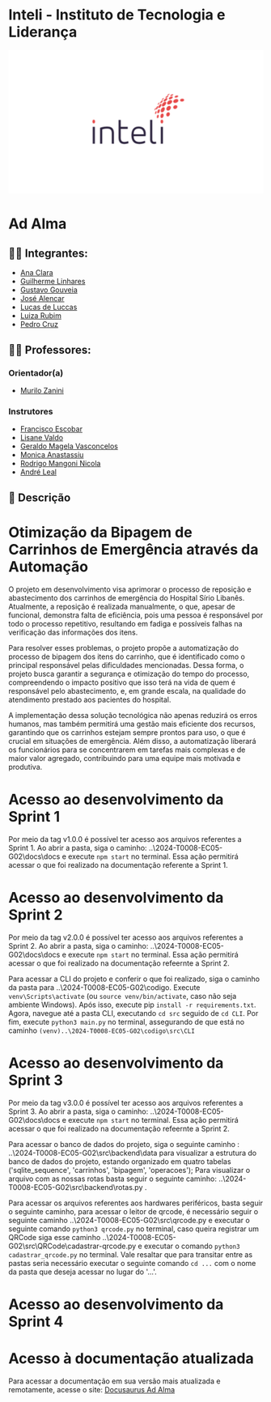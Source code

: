 # Inteli - Instituto de Tecnologia e Liderança 

<p align="center">
<a href= "https://www.inteli.edu.br/"><img src="docs/static/img/inteli.png" alt="Inteli - Instituto de Tecnologia e Liderança" border="0"></a>
</p>

# Ad Alma 

## :student: Integrantes:
- <a href="https://www.linkedin.com/search/results/all/?fetchDeterministicClustersOnly=true&heroEntityKey=urn%3Ali%3Afsd_profile%3AACoAAEHg7KgBbPEcy1BuyW_qpWisfE8uVkKMRv4&keywords=ana%20%20clara%20madureira%20marques&origin=RICH_QUERY_SUGGESTION&position=3&searchId=4cfbe9c6-b213-4fd0-92d2-c5245361dac9&sid=vcv&spellCorrectionEnabled=false">Ana Clara</a>
- <a href="https://www.linkedin.com/in/guilherme-ferreira-linhares-8638411a1?utm_source=share&utm_campaign=share_via&utm_content=profile&utm_medium=android_app/">Guilherme Linhares</a>
- <a href="https://www.linkedin.com/in/gustavo-gouveia-583185271//">Gustavo Gouveia</a>
- <a href="https://www.linkedin.com/search/results/all/?fetchDeterministicClustersOnly=true&heroEntityKey=urn%3Ali%3Afsd_profile%3AACoAADWbQRkBGGIxCUc67t4AlSpxviPcr6a9a1w&keywords=josé%20vitor%20alencar&origin=RICH_QUERY_SUGGESTION&position=0&searchId=df4ac4df-9ded-40cd-98c9-f26f09503bbc&sid=9R3&spellCorrectionEnabled=false">José Alencar</a>
- <a href="https://www.linkedin.com/search/results/all/?fetchDeterministicClustersOnly=true&heroEntityKey=urn%3Ali%3Afsd_profile%3AACoAAEHeo4kBjhiblXY7EhuLEPzDFSqlZSoI79k&keywords=lucas%20de%20luccas&origin=RICH_QUERY_SUGGESTION&position=0&searchId=1812ff95-6724-4b55-b41d-fd4530966e32&sid=VAK&spellCorrectionEnabled=false">Lucas de Luccas</a>
- <a href="https://www.linkedin.com/in/luiza-rubim//">Luiza Rubim</a>
- <a href="https://www.linkedin.com/search/results/all/?fetchDeterministicClustersOnly=true&heroEntityKey=urn%3Ali%3Afsd_profile%3AACoAADjuXGwBDNYNEXmSa3WGWf65T4Svw9LeNaE&keywords=pedro%20henrique%20cruz&origin=RICH_QUERY_SUGGESTION&position=1&searchId=f483c77a-6226-4223-b96d-b200b630d99d&sid=U4n&spellCorrectionEnabled=false">Pedro Cruz</a>

## :teacher: Professores:

### Orientador(a)
-  <a href="https://www.linkedin.com/search/results/all/?fetchDeterministicClustersOnly=true&heroEntityKey=urn%3Ali%3Afsd_profile%3AACoAAAykOzQB5ysfrVBflYGsa1gMYs0FJzjP_Q0&keywords=murilo%20zanini%20de%20carvalho&origin=RICH_QUERY_SUGGESTION&position=1&searchId=1a090b1e-3dbf-4e77-b2c1-79b080c71e9d&sid=jqs&spellCorrectionEnabled=false/">Murilo Zanini</a>

### Instrutores
- <a href="https://www.linkedin.com/in/francisco-escobar/">Francisco Escobar</a>
- <a href="https://www.linkedin.com/search/results/all/?fetchDeterministicClustersOnly=true&heroEntityKey=urn%3Ali%3Afsd_profile%3AACoAAB2cyWMBr_qKQ9v7FgI2VD2Zs3MsZuvCWls&keywords=lisa%20valdo&origin=RICH_QUERY_SUGGESTION&position=0&searchId=6c817f2b-ccba-44f2-8d82-cf21c2bd30f3&sid=xdN&spellCorrectionEnabled=false
">Lisane Valdo</a>
- <a href="https://www.linkedin.com/search/results/all/?fetchDeterministicClustersOnly=true&heroEntityKey=urn%3Ali%3Afsd_profile%3AACoAAARM1cMB1KNgIAC39UCby3VMPokwsGQ9Y0o&keywords=geraldo%20magela%20severino%20vasconcelos&origin=RICH_QUERY_SUGGESTION&position=0&searchId=abd0e985-90e9-4362-abf9-239f84aa4367&sid=Aa%3B&spellCorrectionEnabled=false">Geraldo Magela Vasconcelos</a>
- <a href="https://www.linkedin.com/search/results/all/?fetchDeterministicClustersOnly=true&heroEntityKey=urn%3Ali%3Afsd_profile%3AACoAAAB7I-IBNmHc3IF8RSmca-Dh44B4MGyhmzM&keywords=monica%20anastassiu%2C%20d.sc.&origin=RICH_QUERY_SUGGESTION&position=0&searchId=3ee22c4f-6d83-43e1-aab3-0e8a1b60dc19&sid=Eho&spellCorrectionEnabled=false">Monica Anastassiu</a>
- <a href="https://www.linkedin.com/search/results/all/?fetchDeterministicClustersOnly=true&heroEntityKey=urn%3Ali%3Afsd_profile%3AACoAACW8FDsBL8WouQgmmjv2-18x72qItDwcXPA&keywords=rodrigo%20mangoni%20nicola&origin=RICH_QUERY_SUGGESTION&position=1&searchId=d9e33486-d158-440b-a604-561a735f32c0&sid=G_n&spellCorrectionEnabled=false">Rodrigo Mangoni Nicola</a>
- <a href="https://www.linkedin.com/search/results/all/?fetchDeterministicClustersOnly=true&heroEntityKey=urn%3Ali%3Afsd_profile%3AACoAAA3eu-MB2hs-oNjNOaeqmk3WnmUFdylsrUw&keywords=andré%20leal&origin=RICH_QUERY_SUGGESTION&position=1&searchId=837ec508-a4ef-43aa-b397-27b91464c193&sid=Ea%40&spellCorrectionEnabled=false">André Leal</a>

## 📝 Descrição

# Otimização da Bipagem de Carrinhos de Emergência através da Automação

O projeto em desenvolvimento visa aprimorar o processo de reposição e abastecimento dos carrinhos de emergência do Hospital Sírio Libanês. Atualmente, a reposição é realizada manualmente, o que, apesar de funcional, demonstra falta de eficiência, pois uma pessoa é responsável por todo o processo repetitivo, resultando em fadiga e possíveis falhas na verificação das informações dos itens.

Para resolver esses problemas, o projeto propõe a automatização do processo de bipagem dos itens do carrinho, que é identificado como o principal responsável pelas dificuldades mencionadas. Dessa forma, o projeto busca garantir a segurança e otimização do tempo do processo, compreendendo o impacto positivo que isso terá na vida de quem é responsável pelo abastecimento, e, em grande escala, na qualidade do atendimento prestado aos pacientes do hospital.

A implementação dessa solução tecnológica não apenas reduzirá os erros humanos, mas também permitirá uma gestão mais eficiente dos recursos, garantindo que os carrinhos estejam sempre prontos para uso, o que é crucial em situações de emergência. Além disso, a automatização liberará os funcionários para se concentrarem em tarefas mais complexas e de maior valor agregado, contribuindo para uma equipe mais motivada e produtiva.

# Acesso ao desenvolvimento da Sprint 1
Por meio da tag v1.0.0 é possível ter acesso aos arquivos referentes a Sprint 1. Ao abrir a pasta, siga o caminho: ..\2024-T0008-EC05-G02\docs\docs e execute `npm start` no terminal. Essa ação permitirá acessar o que foi realizado na documentação referente a Sprint 1.

# Acesso ao desenvolvimento da Sprint 2
Por meio da tag v2.0.0 é possível ter acesso aos arquivos referentes a Sprint 2. Ao abrir a pasta, siga o caminho: ..\2024-T0008-EC05-G02\docs\docs e execute `npm start` no terminal. Essa ação permitirá acessar o que foi realizado na documentação refeernte a Sprint 2.

Para acessar a CLI do projeto e conferir o que foi realizado, siga o caminho da pasta para ..\2024-T0008-EC05-G02\codigo. Execute `venv\Scripts\activate` (ou `source venv/bin/activate`, caso não seja ambiente Windows). Após isso, execute pip `install -r requirements.txt`. Agora, navegue até a pasta CLI, executando `cd src` seguido de `cd CLI`. Por fim, execute `python3 main.py` no terminal, assegurando de que está no caminho `(venv)..\2024-T0008-EC05-G02\codigo\src\CLI`

# Acesso ao desenvolvimento da Sprint 3
Por meio da tag v3.0.0 é possível ter acesso aos arquivos referentes a Sprint 3. Ao abrir a pasta, siga o caminho: ..\2024-T0008-EC05-G02\docs\docs e execute `npm start` no terminal. Essa ação permitirá acessar o que foi realizado na documentação refeernte a Sprint 2.

Para acessar o banco de dados do projeto, siga o seguinte caminho : ..\2024-T0008-EC05-G02\src\backend\data para visualizar a estrutura do banco de dados do projeto, estando organizado em quatro tabelas ('sqlite_sequence', 'carrinhos', 'bipagem', 'operacoes'); Para visualizar o arquivo com as nossas rotas basta seguir o seguinte caminho: ..\2024-T0008-EC05-G02\src\backend\rotas.py .

Para acessar os arquivos referentes aos hardwares periféricos, basta seguir o seguinte caminho, para acessar o leitor de qrcode, é necessário seguir o seguinte caminho ..\2024-T0008-EC05-G02\src\qrcode.py e executar o seguinte comando `python3 qrcode.py` no terminal, caso queira registrar um QRCode siga esse caminho ..\2024-T0008-EC05-G02\src\QRCode\cadastrar-qrcode.py e executar o comando `python3 cadastrar_qrcode.py` no terminal. Vale resaltar que para transitar entre as pastas seria necessário executar o seguinte comando `cd ...` com o nome da pasta que deseja acessar no lugar do '...'.

# Acesso ao desenvolvimento da Sprint 4

# Acesso à documentação atualizada
Para acessar a documentação em sua versão mais atualizada e remotamente, acesse o site: [Docusaurus Ad Alma](https://inteli-college.github.io/2024-T0008-EC05-G02/)
